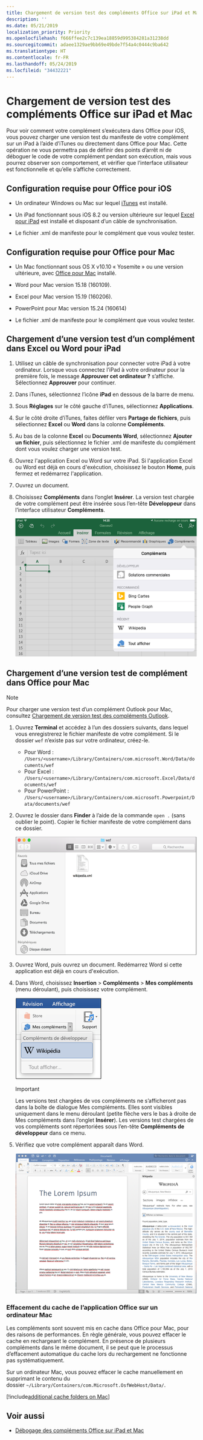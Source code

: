 ```yaml
---
title: Chargement de version test des compléments Office sur iPad et Mac
description: ''
ms.date: 05/21/2019
localization_priority: Priority
ms.openlocfilehash: f666ffee2c7c139ea18859d995384281a31238dd
ms.sourcegitcommit: adaee1329ae9bb69e49bde7f54a4c0444c9ba642
ms.translationtype: HT
ms.contentlocale: fr-FR
ms.lasthandoff: 05/24/2019
ms.locfileid: "34432221"
---
```

# <a name="sideload-office-add-ins-on-ipad-and-mac-for-testing"></a>Chargement de version test des compléments Office sur iPad et Mac

Pour voir comment votre complément s’exécutera dans Office pour iOS, vous pouvez charger une version test du manifeste de votre complément sur un iPad à l’aide d’iTunes ou directement dans Office pour Mac. Cette opération ne vous permettra pas de définir des points d’arrêt ni de déboguer le code de votre complément pendant son exécution, mais vous pourrez observer son comportement, et vérifier que l’interface utilisateur est fonctionnelle et qu’elle s’affiche correctement. 

## <a name="prerequisites-for-office-for-ios"></a>Configuration requise pour Office pour iOS

- Un ordinateur Windows ou Mac sur lequel [iTunes](https://www.apple.com/itunes/download/) est installé.
    
- Un iPad fonctionnant sous iOS 8.2 ou version ultérieure sur lequel [Excel pour iPad](https://itunes.apple.com/us/app/microsoft-excel/id586683407?mt=8) est installé et disposant d’un câble de synchronisation.
    
- Le fichier .xml de manifeste pour le complément que vous voulez tester.
    

## <a name="prerequisites-for-office-for-mac"></a>Configuration requise pour Office pour Mac

- Un Mac fonctionnant sous OS X v10.10 « Yosemite » ou une version ultérieure, avec [Office pour Mac](https://products.office.com/buy/compare-microsoft-office-products?tab=omac) installé.
    
- Word pour Mac version 15.18 (160109).
   
- Excel pour Mac version 15.19 (160206).

- PowerPoint pour Mac version 15.24 (160614)
    
- Le fichier .xml de manifeste pour le complément que vous voulez tester.
    

## <a name="sideload-an-add-in-on-excel-or-word-for-ipad"></a>Chargement d’une version test d’un complément dans Excel ou Word pour iPad

1. Utilisez un câble de synchronisation pour connecter votre iPad à votre ordinateur. Lorsque vous connectez l’iPad à votre ordinateur pour la première fois, le message **Approuver cet ordinateur ?** s’affiche. Sélectionnez **Approuver** pour continuer.

2. Dans iTunes, sélectionnez l’icône **iPad** en dessous de la barre de menu.

3. Sous  **Réglages** sur le côté gauche d’iTunes, sélectionnez **Applications**.

4. Sur le côté droite d’iTunes, faites défiler vers  **Partage de fichiers**, puis sélectionnez  **Excel** ou **Word** dans la colonne **Compléments**.

5. Au bas de la colonne  **Excel** ou **Documents Word**, sélectionnez  **Ajouter un fichier**, puis sélectionnez le fichier .xml de manifeste du complément dont vous voulez charger une version test. 
    
6. Ouvrez l'application Excel ou Word sur votre iPad. Si l'application Excel ou Word est déjà en cours d'exécution, choisissez le bouton  **Home**, puis fermez et redémarrez l'application.
    
7. Ouvrez un document.
    
8. Choisissez  **Compléments** dans l’onglet **Insérer**. La version test chargée de votre complément peut être insérée sous l’en-tête  **Développeur** dans l’interface utilisateur **Compléments**.
    
    ![Insérer des compléments dans l’application Excel](../images/excel-insert-add-in.png)


## <a name="sideload-an-add-in-on-office-for-mac"></a>Chargement d’une version test de complément dans Office pour Mac

> [!NOTE]
> Pour charger une version test d’un complément Outlook pour Mac, consultez [Chargement de version test des compléments Outlook](/outlook/add-ins/sideload-outlook-add-ins-for-testing).

1. Ouvrez **Terminal** et accédez à l’un des dossiers suivants, dans lequel vous enregistrerez le fichier manifeste de votre complément. Si le dossier `wef` n’existe pas sur votre ordinateur, créez-le.
    
    - Pour Word : `/Users/<username>/Library/Containers/com.microsoft.Word/Data/documents/wef`    
    - Pour Excel : `/Users/<username>/Library/Containers/com.microsoft.Excel/Data/documents/wef`
    - Pour PowerPoint : `/Users/<username>/Library/Containers/com.microsoft.Powerpoint/Data/documents/wef`
    
2. Ouvrez le dossier dans **Finder** à l’aide de la commande `open .` (sans oublier le point). Copier le fichier manifeste de votre complément dans ce dossier.
    
    ![Dossier WEF dans Office pour Mac](../images/all-my-files.png)

3. Ouvrez Word, puis ouvrez un document. Redémarrez Word si cette application est déjà en cours d'exécution.
    
4. Dans Word, choisissez **Insertion** > **Compléments** > **Mes compléments** (menu déroulant), puis choisissez votre complément.
    
    ![Mes compléments dans Office pour Mac](../images/my-add-ins-wikipedia.png)

    > [!IMPORTANT]
    > Les versions test chargées de vos compléments ne s’afficheront pas dans la boîte de dialogue Mes compléments. Elles sont visibles uniquement dans le menu déroulant (petite flèche vers le bas à droite de Mes compléments dans l’onglet **Insérer**). Les versions test chargées de vos compléments sont répertoriées sous l’en-tête **Compléments de développeur** dans ce menu. 
    
5. Vérifiez que votre complément apparaît dans Word.
    
    ![Complément Office affiché dans Office pour Mac](../images/lorem-ipsum-wikipedia.png)
    
### <a name="clearing-the-office-applications-cache-on-a-mac"></a>Effacement du cache de l’application Office sur un ordinateur Mac

Les compléments sont souvent mis en cache dans Office pour Mac, pour des raisons de performances. En règle générale, vous pouvez effacer le cache en rechargeant le complément. En présence de plusieurs compléments dans le même document, il se peut que le processus d’effacement automatique du cache lors du rechargement ne fonctionne pas systématiquement.

Sur un ordinateur Mac, vous pouvez effacer le cache manuellement en supprimant le contenu du dossier `~/Library/Containers/com.Microsoft.OsfWebHost/Data/`. 

[!include[additional cache folders on Mac](../includes/mac-cache-folders.md)]

## <a name="see-also"></a>Voir aussi

- [Débogage des compléments Office sur iPad et Mac](debug-office-add-ins-on-ipad-and-mac.md)
